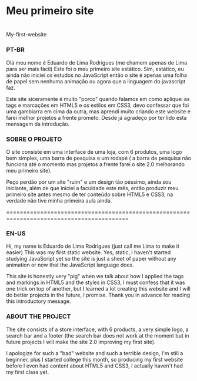   <h1>Meu primeiro site</h1>
  <h1></h1>My-first-website</h1>

<h3>PT-BR</h3>
  <p>Olá meu nome é Eduardo de Lima Rodrigues (me chamem apenas de Lima para ser mais fácil) Este foi o meu primeiro site estático. Sim, estático, eu ainda não iniciei os estudos no JavaScript então o site é apenas uma folha de papel sem nenhuma animação ou agora que a linguagem do javascript faz.</p>
  <p>Este site siceramente é muito "porco" quando falamos em como apliquei as tags e marcações em HTML5 e os estilos em CSS3, devo confessar que foi uma gambiarra em cima da outra, mas aprendi muito criando este website e farei melhor projetos a frente prometo. Desde já agradeço por ter lido esta mensagem da introdução.</p>

<h3>SOBRE O PROJETO</h3>
  <p>O site consiste em uma interface de uma loja, com 6 produtos, uma logo bem simples, uma barra de pesquisa e um rodapé ( a barra de pesquisa não funciona até o momento mas projetos a frente farei o site 2.0 melhorando meu primeiro site).</p>
 <p>Peço perdão por um site "ruim" e um design tão péssimo, ainda sou iniciante, além de que iniciei a faculdade este mês, então produzir meu primeiro site antes mesmo de ter conteúdo sobre HTML5 e CSS3, na verdade não tive minha primeira aula ainda.</p>
 
==========================================================================================
<h3>EN-US</h3>
  <p>Hi, my name is Eduardo de Lima Rodrigues (just call me Lima to make it easier) This was my first static website. Yes, static, I haven't started studying JavaScript yet so the site is just a sheet of paper without any animation or now that the JavaScript language does.</p>
  <p>This site is honestly very "pig" when we talk about how I applied the tags and markings in HTML5 and the styles in CSS3, I must confess that it was one trick on top of another, but I learned a lot creating this website and I will do better projects in the future, I promise. Thank you in advance for reading this introductory message.</p>
  
<h3>ABOUT THE PROJECT</h3>
  <p>The site consists of a store interface, with 6 products, a very simple logo, a search bar and a footer (the search bar does not work at the moment but in future projects I will make the site 2.0 improving my first site).</p>
  <p>I apologize for such a "bad" website and such a terrible design, I'm still a beginner, plus I started college this month, so producing my first website before I even had content about HTML5 and CSS3, I actually haven't had my first class yet.</p>
